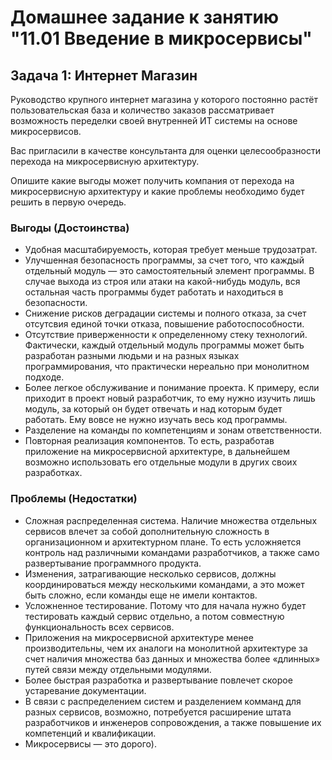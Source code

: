 # Домашнее задание к занятию "11.01 Введение в микросервисы" #

## Задача 1: Интернет Магазин ##

Руководство крупного интернет магазина у которого постоянно растёт пользовательская база и количество заказов рассматривает возможность переделки своей внутренней ИТ системы на основе микросервисов.

Вас пригласили в качестве консультанта для оценки целесообразности перехода на микросервисную архитектуру.

Опишите какие выгоды может получить компания от перехода на микросервисную архитектуру и какие проблемы необходимо будет решить в первую очередь.

### Выгоды (Достоинства) ###
* Удобная масштабируемость, которая требует меньше трудозатрат.
* Улучшенная безопасность программы, за счет того, что каждый отдельный модуль — это самостоятельный элемент программы. В случае выхода из строя или атаки на какой-нибудь модуль, вся остальная часть программы будет работать и находиться в безопасности.
* Снижение рисков деградации системы и полного отказа, за счет отсутсвия единой точки отказа, повышение работоспособности.
* Отсутствие приверженности к определенному стеку технологий. Фактически, каждый отдельный модуль программы может быть разработан разными людьми и на разных языках программирования, что практически нереально при монолитном подходе.
* Более легкое обслуживание и понимание проекта. К примеру, если приходит в проект новый разработчик, то ему нужно изучить лишь модуль, за который он будет отвечать и над которым будет работать. Ему вовсе не нужно изучать весь код программы.
* Разделение на команды по компетенциям и зонам ответственности.
* Повторная реализация компонентов. То есть, разработав приложение на микросервисной архитектуре, в дальнейшем возможно использовать его отдельные модули в других своих разработках.

### Проблемы (Недостатки) ###
* Сложная распределенная система. Наличие множества отдельных сервисов влечет за собой дополнительную сложность в организационном и архитектурном плане. То есть усложняется контроль над различными командами разработчиков, а также само развертывание программного продукта.
* Изменения, затрагивающие несколько сервисов, должны координироваться между несколькими командами, а это может быть сложно, если команды еще не имели контактов.
* Усложненное тестирование. Потому что для начала нужно  будет тестировать каждый сервис отдельно, а потом совместную функциональность всех сервисов.
* Приложения на микросервисной архитектуре менее производительны, чем их аналоги на монолитной архитектуре за счет наличия множества баз данных и множества  более «длинных» путей связи между отдельными модулями.
* Более быстрая разработка и развертывание повлечет скорое устаревание документации.
* В связи с распределением систем и разделением комманд для разных сервисов, возможно, потребуется расширение штата разработчиков и инженеров сопровождения, а также повышение их компетенций и квалификации.
* Микросервисы — это дорого).
